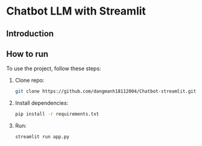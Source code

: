 # Chatbot LLM with Streamlit
## Introduction


## How to run
To use the project, follow these steps:

1. Clone repo:
    ```bash
    git clone https://github.com/dangmanh18112004/Chatbot-streamlit.git
    ```

2. Install dependencies:
    ```bash
    pip install -r requirements.txt
    ```

3. Run:
    ```bash
    streamlit run app.py
    ```
